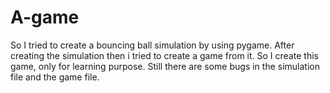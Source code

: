 # A-game
So I tried to create a bouncing ball simulation by using pygame. 
After creating the simulation then i tried to create a game from it. 
So I create this game, only for learning purpose. Still there are some bugs in the simulation file and the game file.
